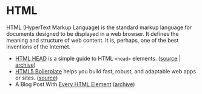 # HTML

HTML (HyperText Markup Language) is the standard markup language for documents designed to be displayed in a web browser. It defines the meaning and structure of web content. It is, perhaps, one of the best inventions of the Internet.

- [HTML HEAD](https://htmlhead.dev) is a simple guide to HTML `<head>` elements. ([source](https://github.com/joshbuchea/head) | [archive](https://archive.is/RDUmV))
- [HTML5 Boilerplate](https://html5boilerplate.com) helps you build fast, robust, and adaptable web apps or sites. ([source](https://github.com/h5bp/html5-boilerplate))
- A Blog Post With [Every HTML Element](https://www.patrickweaver.net/blog/a-blog-post-with-every-html-element/) ([archive](https://archive.is/fqrjU))